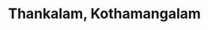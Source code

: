 ---
title: Thankalam, Kothamangalam
url: /thankalam-kothamangalam/
latitude: 10.069
longitude: 76.613
---